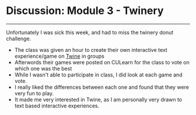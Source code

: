 # Discussion: Module 3 - Twinery
---
Unfortunately I was sick this week, and had to miss the twinery donut challenge.

- The class was given an hour to create their own interactive text experience/game on [Twine](http://twinery.org/) in groups
- Afterwords their games were posted on CULearn for the class to vote on which one was the best
- While I wasn't able to participate in class, I did look at each game and vote.
- I really liked the differences between each one and found that they were very fun to play. 
- It made me very interested in Twine, as I am personally very drawn to text based interactive experiences. 